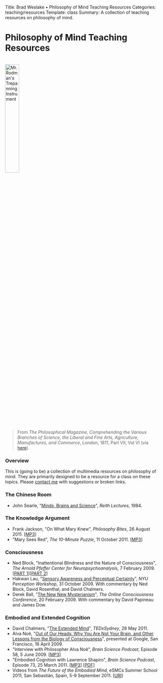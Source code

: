 Title: Brad Weslake &bull; Philosophy of Mind Teaching Resources
Categories: teaching/resources
Template: class
Summary: A collection of teaching resources on philosophy of mind.

# Philosophy of Mind Teaching Resources

<p align="left"><br/><img width="30%" src="http://bweslake.s3.amazonaws.com/images/trepanning.jpg" alt="Mr. Rodman's Trepanning Instrument">

<blockquote class="captionleft">From <em>The Philosophical Magazine, Comprehending the Various Branches of Science, the Liberal and Fine Arts, Agriculture, Manufactures, and Commerce</em>, London, 1811, Part VII, Vol VI (via <a href="http://thediagram.com/2_6/rodman.html">here</a>).</blockquote></p>

### Overview

This is (going to be) a collection of multimedia resources on philosophy of mind.  They are primarily designed to be a resource for a class on these topics.  Please [contact me](mailto:bradley.weslake@rochester.edu) with suggestions or broken links.

### The Chinese Room

- John Searle, "[Minds, Brains and Science](http://www.bbc.co.uk/programmes/p00gq1fk/episodes/player)", *Reith Lectures*, 1984.

### The Knowledge Argument

- Frank Jackson, "On What Mary Knew", *Philosophy Bites*, 26 August 2011. \[[MP3](http://traffic.libsyn.com/philosophybites/Frank_Jackson_on_What_Mary_Knew.mp3)\]
- "Mary Sees Red", *The 10-Minute Puzzle*, 	11 October 2011. \[[MP3](http://www.abdn.ac.uk/philosophy/nip/tenminutepuzzle/download.mp3?filename=2011-10-11_mary_sees_red.mp3&method=Direct)\]

### Consciousness

- Ned Block, "Inattentional Blindness and the Nature of Consciousness", *The Arnold Pfeffer Center for Neuropsychoanalysis*, 7 February 2009. \[[PART 1](http://www.viddler.com/explore/npsa/videos/3/)\]\[[PART 2](http://www.viddler.com/explore/npsa/videos/4/)\]
- Hakwan Lau, "[Sensory Awareness and Perceptual Certainty](http://consciousnessonline.wordpress.com/2010/02/19/sensory-awareness-and-perceptual-certainty/)", *NYU Perception Workshop*, 31 October 2009. With commentary by Ned Block, David Rosenthal, and David Chalmers.
- Derek Ball, "[The New New Mysterianism](http://consciousnessonline.wordpress.com/2009/02/20/the-new-new-mysterianism/)", *The Online Consciousness Conference*, 20 February 2009. With commentary by David Papineau and James Dow.

### Embodied and Extended Cognition

- David Chalmers, "[The Extended Mind](http://www.youtube.com/watch?v=ksasPjrYFTg)", *TEDxSydney*, 28 May 2011.
- Alva Noë, "[Out of Our Heads: Why You Are Not Your Brain, and Other Lessons from the Biology of Consciousness](http://www.youtube.com/watch?v=af3Vq-C1ck8)", presented at Google, San Francisco, 16 April 2009.
- "Interview with Philosopher Alva Noë", *Brain Science Podcast*, Episode 58, 5 June 2009. \[[MP3](http://media.libsyn.com/media/brainsciencepodcast/58-brainscience-Noe.mp3)\]
- "Embodied Cognition with Lawrence Shapiro", *Brain Science Podcast*, Episode 73, 25 March 2011. \[[MP3](http://traffic.libsyn.com/brainsciencepodcast/73-BSP-Shapiro.mp3)\] \[[PDF](http://www.brainsciencepodcast.com/storage/transcripts/year-5/73-bsp-Shapiro.pdf)\]
- Videos from <em>The Future of the Embodied Mind</em>, eSMCs Summer School 2011, San Sebastián, Spain, 5-9 September 2011. \[[URI](http://summerschool2011.esmcs.eu/?page_id=581)\]